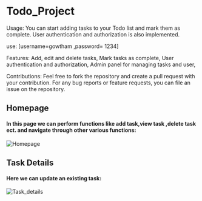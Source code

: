 # Todo_Project

Usage:
You can start adding tasks to your Todo list and mark them as complete. User authentication and authorization is also implemented.

use:
[username=gowtham ,password= 1234]

Features:
Add, edit and delete tasks,
Mark tasks as complete,
User authentication and authorization,
Admin panel for managing tasks and user,


Contributions:
Feel free to fork the repository and create a pull request with your contribution. For any bug reports or feature requests, you can file an issue on the repository.
<h2>Homepage</h2>
<h4>In this page we can perform functions like add task,view task ,delete task ect. and navigate through other various functions:</h4>

![Homepage](https://user-images.githubusercontent.com/116723241/212687245-eae35c1d-57ae-4e52-a98a-dcee29fd6e14.png)

<h2>Task Details</h2>
<h4>Here we can update an existing task:</h4>

![Task_details](https://user-images.githubusercontent.com/116723241/212687297-ac76727e-c2ab-450b-9f63-79e7a997cac4.png)
